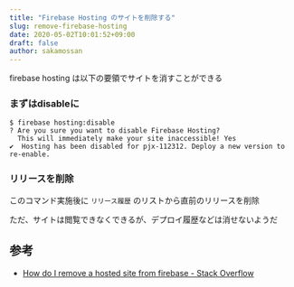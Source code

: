 ```yaml
---
title: "Firebase Hosting のサイトを削除する"
slug: remove-firebase-hosting
date: 2020-05-02T10:01:52+09:00
draft: false
author: sakamossan
---
```


firebase hosting は以下の要領でサイトを消すことができる


### まずはdisableに

```console
$ firebase hosting:disable
? Are you sure you want to disable Firebase Hosting?
  This will immediately make your site inaccessible! Yes
✔  Hosting has been disabled for pjx-112312. Deploy a new version to re-enable.

```


### リリースを削除


このコマンド実施後に `リリース履歴` のリストから直前のリリースを削除

ただ、サイトは閲覧できなくできるが、デプロイ履歴などは消せないようだ


## 参考

- [How do I remove a hosted site from firebase - Stack Overflow](https://stackoverflow.com/questions/42591099/how-do-i-remove-a-hosted-site-from-firebase)
